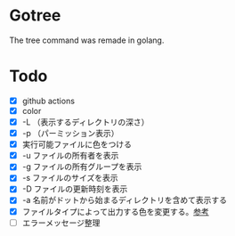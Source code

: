 # Gotree

The tree command was remade in golang.

# Todo

- [x] github actions
- [x] color
- [x] -L （表示するディレクトリの深さ）
- [x] -p （パーミッション表示）
- [x] 実行可能ファイルに色をつける
- [x] -u ファイルの所有者を表示
- [x] -g ファイルの所有グループを表示
- [x] -s ファイルのサイズを表示
- [x] -D ファイルの更新時刻を表示
- [x] -a 名前がドットから始まるディレクトリを含めて表示する
- [x] ファイルタイプによって出力する色を変更する。[参考](https://github.com/ogham/exa/blob/master/src/info/filetype.rs)
- [ ] エラーメッセージ整理
